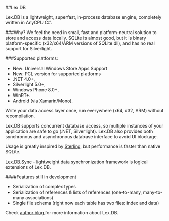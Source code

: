 ##Lex.DB

Lex.DB is a lightweight, superfast, in-process database engine, completely written in AnyCPU C#. 

###Why?
We feel the need in small, fast and platform-neutral solution to store and access data locally. SQLite is almost good, but it is binary platform-specific (x32/x64/ARM versions of SQLite.dll), and has no real support for Silverlight. 

###Supported platforms:

* New: Universal Windows Store Apps Support
* New: PCL version for supported platforms 
* .NET 4.0+, 
* Silverlight 5.0+, 
* Windows Phone 8.0+, 
* WinRT+.
* Android (via Xamarin/Mono).

Write your data access layer once, run everywhere (x64, x32, ARM) without recompilation.

Lex.DB supports concurrent database access, so multiple instances of your application are safe to go (.NET, Silverlight). Lex.DB also provides both synchronous and asynchronous database interface to avoid UI blockage.

Usage is greatly inspired by [Sterling](http://sterling.codeplex.com/), but performance is faster than native SQLite.

[Lex.DB.Sync](https://github.com/demigor/lex.db.sync) - lightweight data synchronization framework is logical extensions of Lex.DB.


####Features still in development
* Serialization of complex types
* Serialization of references & lists of references (one-to-many, many-to-many associations)
* Single file schema (right now each table has two files: index and data)


Check [author blog ](http://lexblog.azurewebsites.net)for more information about Lex.DB.

